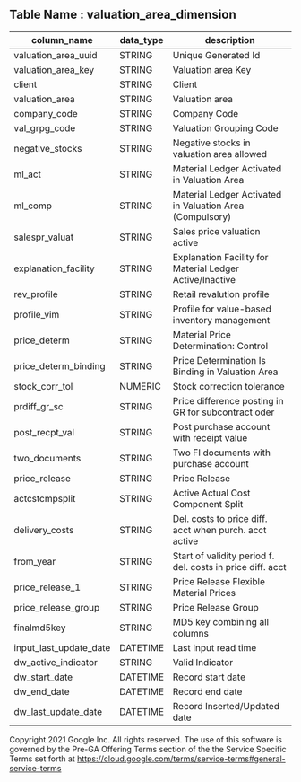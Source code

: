 
## Table Name : valuation_area_dimension

| column_name            | data_type | description                                                |
|------------------------|-----------|------------------------------------------------------------|
| valuation_area_uuid    | STRING    | Unique Generated Id                                        |
| valuation_area_key     | STRING    | Valuation area Key                                         |
| client                 | STRING    | Client                                                     |
| valuation_area         | STRING    | Valuation area                                             |
| company_code           | STRING    | Company Code                                               |
| val_grpg_code          | STRING    | Valuation Grouping Code                                    |
| negative_stocks        | STRING    | Negative stocks in valuation area allowed                  |
| ml_act                 | STRING    | Material Ledger Activated in Valuation Area                |
| ml_comp                | STRING    | Material Ledger Activated in Valuation Area (Compulsory)   |
| salespr_valuat         | STRING    | Sales price valuation active                               |
| explanation_facility   | STRING    | Explanation Facility for Material Ledger Active/Inactive   |
| rev_profile            | STRING    | Retail revalution profile                                  |
| profile_vim            | STRING    | Profile for value-based inventory management               |
| price_determ           | STRING    | Material Price Determination: Control                      |
| price_determ_binding   | STRING    | Price Determination Is Binding in Valuation Area           |
| stock_corr_tol         | NUMERIC   | Stock correction tolerance                                 |
| prdiff_gr_sc           | STRING    | Price difference posting in GR for subcontract oder        |
| post_recpt_val         | STRING    | Post purchase account with receipt value                   |
| two_documents          | STRING    | Two FI documents with purchase account                     |
| price_release          | STRING    | Price Release                                              |
| actcstcmpsplit         | STRING    | Active Actual Cost Component Split                         |
| delivery_costs         | STRING    | Del. costs to price diff. acct when purch. acct active     |
| from_year              | STRING    | Start of validity period f. del. costs in price diff. acct |
| price_release_1        | STRING    | Price Release Flexible Material Prices                     |
| price_release_group    | STRING    | Price Release Group                                        |
| finalmd5key            | STRING    | MD5 key combining all columns                              |
| input_last_update_date | DATETIME  | Last Input read time                                       |
| dw_active_indicator    | STRING    | Valid Indicator                                            |
| dw_start_date          | DATETIME  | Record start date                                          |
| dw_end_date            | DATETIME  | Record end date                                            |
| dw_last_update_date    | DATETIME  | Record Inserted/Updated date                               |


Copyright 2021 Google Inc. All rights reserved.
The use of this software is governed by the Pre-GA Offering Terms section of the the Service Specific Terms set forth at https://cloud.google.com/terms/service-terms#general-service-terms